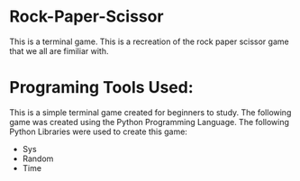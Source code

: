 # Rock-Paper-Scissor
This is a terminal game. This is a recreation of the rock paper scissor game that we all are fimiliar with. 

# Programing Tools Used:
This is a simple terminal game created for beginners to study. The following game was created using the Python Programming Language.
The following Python Libraries were used to create this game:
- Sys
- Random 
- Time
